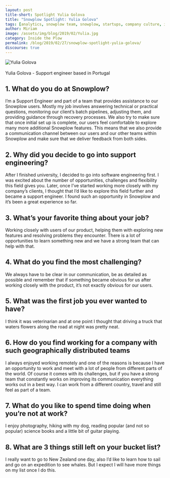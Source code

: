 ```yaml
---
layout: post
title-short: Spotlight Yulia Golova
title: "Snowplow Spotlight: Yulia Golova"
tags: [analytics, snowplow team, snowplow, startups, company culture, inside the plow]
author: Miriam
image: /assets/img/blog/2019/02/Yulia.jpg
category: Inside the Plow
permalink: /blog/2019/02/27/snowplow-spotlight-yulia-golova/
discourse: true
---
```


![Yulia Golova][yulia]
<br>
<br>
Yulia Golova - Support engineer based in Portugal

<h2>1. What do you do at Snowplow?</h2>

I’m a Support Engineer and part of a team that provides assistance to our Snowplow users. Mostly my job involves answering technical or practical questions, monitoring our client’s batch pipelines, adjusting them, and providing guidance through recovery processes.  We also try to make sure that once initial set up is complete, our users feel comfortable to explore many more additional Snowplow features. This means that we also provide a communication channel between our users and  our other teams within Snowplow and make sure that we deliver feedback from both sides.


<h2>2. Why did you decide to go into support engineering?</h2>

After I finished university, I decided to go into software engineering first.  I was excited about the number of opportunities, challenges and flexibility this field gives you.  Later, once I’ve started working more closely with my company’s clients, I thought that I’d like to explore this field further and became a support engineer.  I found such an opportunity in Snowplow and it’s been a great experience so far.


<h2>3. What’s your favorite thing about your job?</h2>

Working closely with users of our product, helping them with exploring new features and resolving  problems they encounter. There is a lot of opportunities to learn something new and we have a strong team that can help with that.



<h2>4. What do you find the most challenging?</h2>

We always have to be clear  in our communication, be as detailed as possible and remember that if something became obvious for us after working closely with the product,  it’s not exactly obvious for our users.


<h2>5. What was the first job you ever wanted to have?</h2>

 I think it was veterinarian and at one point I thought that driving a truck that waters flowers along the road at night was pretty neat.  

<h2>6. How do you find working for a company with such geographically distributed teams</h2>

I always enjoyed working remotely and one of the reasons is because I have an opportunity to work and meet with a lot of people from different parts of the world. Of course it comes with its challenges, but if you have a strong team that constantly works on improving its communication everything works out in a best way. I can work from a different country, travel and still feel as part of a team.


<h2>7. What do you like to spend time doing when you’re not at work?</h2>

I enjoy photography, hiking with my dog, reading popular (and not so popular) science books and a little bit of guitar playing.

<h2>8. What are 3 things still left on your bucket list?</h2>

I really want to go to New Zealand one day, also I’d like to learn how to sail and go on an expedition to see whales. But I expect I will have more things on my list once I do this.







[yulia]: /assets/img/blog/2019/02/Yulia.jpg
